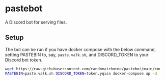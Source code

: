 # pastebot

A Discord bot for serving files.

## Setup

The bot can be run if you have docker compose with the below command, setting PASTEBIN to, say, `paste.valk.sh`, and DISCORD_TOKEN to your Discord bot token.

```bash
wget https://raw.githubusercontent.com/randomairborne/pastebot/main/compose.yml
PASTEBIN=paste.valk.sh DISCORD_TOKEN=token.yqisa docker-compose up -d
```
